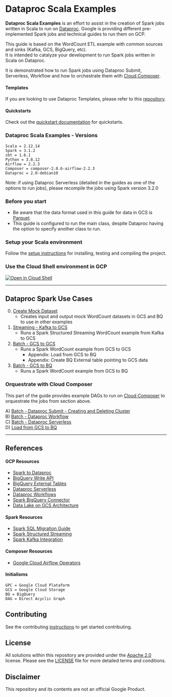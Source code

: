# Dataproc Scala Examples

**Dataproc Scala Examples** is an effort to assist in the creation of Spark jobs written in Scala to run on [Dataproc](https://cloud.google.com/dataproc). Google is providing different pre-implemented Spark jobs and technical guides to run them on GCP.  
 
This guide is based on the WordCount ETL example with common sources and sinks (Kafka, GCS, BigQuery, etc).  
It is intended to catalyze your development to run Spark jobs written in Scala on Dataproc.  

It is demonstrated how to run Spark jobs using Dataproc Submit, Serverless, Workflow and how to orchestrate them with [Cloud Composer](https://cloud.google.com/composer).

#### Templates  
If you are looking to use Dataproc Templates, please refer to this [repository](https://github.com/GoogleCloudPlatform/dataproc-templates).  

#### Quickstarts  
Check out the [quickstart documentation](https://cloud.google.com/dataproc/docs/quickstarts) for quickstarts.

### Dataproc Scala Examples - Versions
```
Scala = 2.12.14
Spark = 3.1.2
sbt = 1.6.1
Python = 3.8.12
Airflow = 2.2.3
Composer = composer-2.0.6-airflow-2.2.3
Dataproc = 2.0-debian10
```

Note: if using Dataproc Serverless (detailed in the guides as one of the options to run jobs), please recompile the jobs using Spark version 3.2.0

### Before you start

- Be aware that the data format used in this guide for data in GCS is [Parquet](https://parquet.apache.org/).
- This guide is configured to run the main class, despite Dataproc having the option to specify another class to run.

### Setup your Scala environment

Follow the [setup instructions](./_docs/setup.md) for installing, testing and compiling the project.

### Use the Cloud Shell environment in GCP

[![Open in Cloud Shell](http://gstatic.com/cloudssh/images/open-btn.svg)](https://console.cloud.google.com/cloudshell/editor)

<hr/>

## Dataproc Spark Use Cases

0) [Create Mock Dataset](_docs/dataproc/0_create-dataset.md)
    - Creates input and output mock WordCount datasets in GCS and BQ to use in other examples  
1) [Streaming - Kafka to GCS](_docs/dataproc/1_streaming-kafka-gcs.md)
    - Runs a Spark Structured Streaming WordCount example from Kafka to GCS  
2) [Batch - GCS to GCS](_docs/dataproc/2_batch-gcs-gcs.md)
    - Runs a Spark WordCount example from GCS to GCS  
       - Appendix: Load from GCS to BQ
       - Appendix: Create BQ External table pointing to GCS data  
3) [Batch - GCS to BQ](_docs/dataproc/3_batch-gcs-bq.md)
    - Runs a Spark WordCount example from GCS to BQ  

### Orquestrate with Cloud Composer

This part of the guide provides example DAGs to run on [Cloud Composer](https://cloud.google.com/composer) to orquestrate the jobs from section above.

A) [Batch - Dataproc Submit - Creating and Deleting Cluster](_docs/composer/A_batch-submit-cluster.md)  
B) [Batch - Dataproc Workflow](_docs/composer/B_batch-workflow.md)    
C) [Batch - Dataproc Serverless](_docs/composer/C_batch-serverless.md)    
D) [Load from GCS to BQ](_docs/composer/D_batch-bq-import.md)  

<hr/>

## References

#### GCP Resources

- [Spark to Dataproc](https://cloud.google.com/architecture/hadoop/migrating-apache-spark-jobs-to-cloud-dataproc)
- [BigQuery Write API](https://cloud.google.com/bigquery/docs/write-api)
- [BigQuery External Tables](https://cloud.google.com/bigquery/docs/external-tables)
- [Dataproc Serverless](https://cloud.google.com/dataproc-serverless/docs/overview)
- [Dataproc Workflows](https://cloud.google.com/dataproc/docs/concepts/workflows/using-yamls)
- [Spark BigQuery Connector](https://github.com/GoogleCloudDataproc/spark-bigquery-connector)
- [Data Lake on GCS Architecture](https://cloud.google.com/architecture/build-a-data-lake-on-gcp)

#### Spark Resources

- [Spark SQL Migration Guide](https://spark.apache.org/docs/latest/sql-migration-guide.html)
- [Spark Structured Streaming](https://spark.apache.org/docs/3.1.2/structured-streaming-programming-guide.html)
- [Spark Kafka Integration](https://spark.apache.org/docs/3.1.2/structured-streaming-kafka-integration.html)

#### Composer Resources

- [Google Cloud Airflow Operators](https://airflow.apache.org/docs/apache-airflow-providers-google/stable/operators/cloud/index.html)

#### Initialisms

```
GPC = Google Cloud Plataform  
GCS = Google Cloud Storage  
BQ = BigQuery  
DAG = Direct Acyclic Graph
```

## Contributing
See the contributing [instructions](./CONTRIBUTING.md) to get started contributing.

## License
All solutions within this repository are provided under the [Apache 2.0](https://www.apache.org/licenses/LICENSE-2.0) license. Please see the [LICENSE](./LICENSE) file for more detailed terms and conditions.

## Disclaimer
This repository and its contents are not an official Google Product.